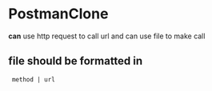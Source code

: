 # PostmanClone





**can** use http request to call url and can use file to make call

## file should be formatted in 
```
 method | url
```
